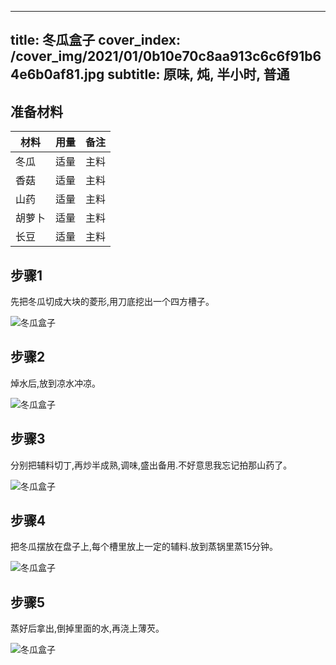 
---
title: 冬瓜盒子
cover_index: /cover_img/2021/01/0b10e70c8aa913c6c6f91b64e6b0af81.jpg
subtitle: 原味, 炖, 半小时, 普通
---

## 准备材料

| 材料     | 用量 | 备注|
| ------- | ----- | --- |
| 冬瓜 | 适量| 主料 |
| 香菇 | 适量| 主料 |
| 山药 | 适量| 主料 |
| 胡萝卜 | 适量| 主料 |
| 长豆 | 适量| 主料 |

## 步骤1

先把冬瓜切成大块的菱形,用刀底挖出一个四方槽子。

![冬瓜盒子](https://i8.meishichina.com/attachment/recipe/201009/201009292130102.jpg?x-oss-process=style/p320) 

## 步骤2

焯水后,放到凉水冲凉。

![冬瓜盒子](https://i8.meishichina.com/attachment/recipe/201009/201009292132542.jpg?x-oss-process=style/p320) 

## 步骤3

分别把辅料切丁,再炒半成熟,调味,盛出备用.不好意思我忘记拍那山药了。

![冬瓜盒子](https://i8.meishichina.com/attachment/recipe/201009/201009292135122.jpg?x-oss-process=style/p320) 

## 步骤4

把冬瓜摆放在盘子上,每个槽里放上一定的辅料.放到蒸锅里蒸15分钟。

![冬瓜盒子](https://i8.meishichina.com/attachment/recipe/201009/201009292140225.jpg?x-oss-process=style/p320) 

## 步骤5

蒸好后拿出,倒掉里面的水,再浇上薄芡。

![冬瓜盒子](https://i8.meishichina.com/attachment/recipe/201009/201009292142452.jpg?x-oss-process=style/p320) 

